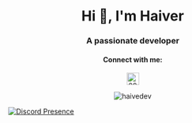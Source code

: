 <h1 align="center">Hi 👋, I'm Haiver</h1>
<h3 align="center">A passionate developer</h3>

<h4 align="center">Connect with me:</h3>
<p align="center">
<a href="https://discord.com/users/897660552892002304" target="blank"><img align="center" src="https://assets-global.website-files.com/6257adef93867e50d84d30e2/636e0a6ca814282eca7172c6_icon_clyde_white_RGB.svg" alt="897660552892002304" height="25" width="25" /></a>
</p>

<p align="center"><img src="https://github-readme-streak-stats.herokuapp.com/?user=haivedev&theme=dark" alt="haivedev" /></p>

<a href="https://discord.com/users/897660552892002304">
      <img src="https://lanyard.cnrad.dev/api/897660552892002304" alt="Discord Presence">
</a>
